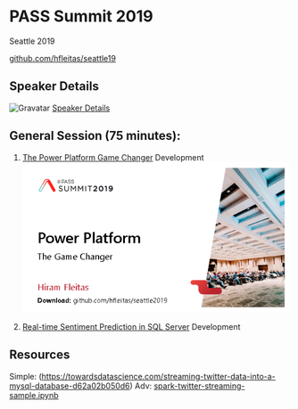 # PASS Summit 2019
Seattle 2019

[github.com/hfleitas/seattle19](https://github.com/hfleitas/seattle19)

## Speaker Details
![Gravatar](https://s.gravatar.com/avatar/a2f601b7a0fabf67b0caa008f9d93988?s=80
 "Hiram")
[Speaker Details](https://www.pass.org/summit/2019/Learn/SpeakerDetails.aspx?spid=4116)

## General Session (75 minutes):

1. [The Power Platform Game Changer](https://www.pass.org/summit/2019/Learn/SessionDetails.aspx?name=the-power-platform-game-changer&sid=92321) Development
![1cover.png](https://github.com/hfleitas/seattle2019/blob/master/1cover.png "1cover")

2. [Real-time Sentiment Prediction in SQL Server](https://www.pass.org/summit/2019/Learn/SessionDetails.aspx?name=real-time-sentiment-prediction-in-sql-server&sid=90987) Development

## Resources
Simple: (https://towardsdatascience.com/streaming-twitter-data-into-a-mysql-database-d62a02b050d6)
Adv: [spark-twitter-streaming-sample.ipynb](https://github.com/microsoft/sql-server-samples/blob/master/samples/features/sql-big-data-cluster/spark/data-loading/spark-twitter-streaming-sample.ipynb)